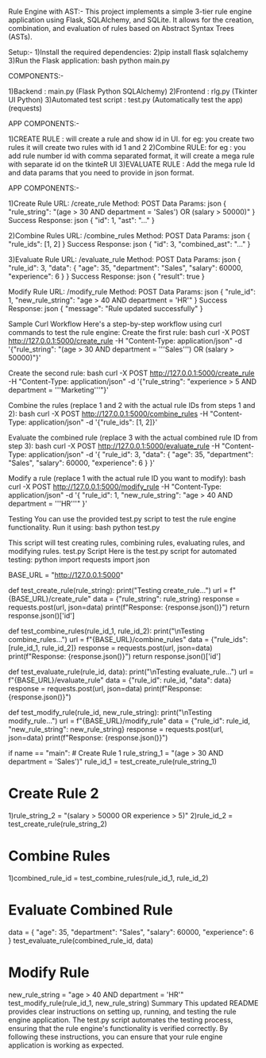 Rule Engine with AST:-
This project implements a simple 3-tier rule engine application using Flask, SQLAlchemy, and SQLite. It allows for the creation, combination, and evaluation of rules based on Abstract Syntax Trees (ASTs).

Setup:-
1)Install the required dependencies:
2)pip install flask sqlalchemy
3)Run the Flask application: bash python main.py

COMPONENTS:-

1)Backend : main.py (Flask Python SQLAlchemy)
2)Frontend : rlg.py (Tkinter UI Python)
3)Automated test script : test.py (Automatically test the app) (requests)

APP COMPONENTS:-

1)CREATE RULE : will create a rule and show id in UI. for eg: you create two rules it will create two rules with id 1 and 2
2)Combine RULE: for eg : you add rule number id with comma separated format, it will create a mega rule with separate id on the tkinteR UI
3)EVALUATE RULE : Add the mega rule Id and data params that you need to provide in json format.

APP COMPONENTS:-

1)Create Rule URL: /create_rule Method: POST Data Params: json { "rule_string": "(age > 30 AND department = 'Sales') OR (salary > 50000)" }
Success Response: json { "id": 1, "ast": "..." }

2)Combine Rules URL: /combine_rules Method: POST Data Params: json { "rule_ids": [1, 2] }
Success Response: json { "id": 3, "combined_ast": "..." }

3)Evaluate Rule URL: /evaluate_rule Method: POST Data Params: json { "rule_id": 3, "data": { "age": 35, "department": "Sales", "salary": 60000, "experience": 6 } }
Success Response: json { "result": true }

Modify Rule URL: /modify_rule Method: POST Data Params: json { "rule_id": 1, "new_rule_string": "age > 40 AND department = 'HR'" }
Success Response: json { "message": "Rule updated successfully" }

Sample Curl Workflow Here's a step-by-step workflow using curl commands to test the rule engine: Create the first rule: bash curl -X POST http://127.0.0.1:5000/create_rule -H "Content-Type: application/json" -d '{"rule_string": "(age > 30 AND department = '''Sales''') OR (salary > 50000)"}'

Create the second rule: bash curl -X POST http://127.0.0.1:5000/create_rule -H "Content-Type: application/json" -d '{"rule_string": "experience > 5 AND department = '''Marketing'''"}'

Combine the rules (replace 1 and 2 with the actual rule IDs from steps 1 and 2): bash curl -X POST http://127.0.0.1:5000/combine_rules -H "Content-Type: application/json" -d '{"rule_ids": [1, 2]}'

Evaluate the combined rule (replace 3 with the actual combined rule ID from step 3): bash curl -X POST http://127.0.0.1:5000/evaluate_rule -H "Content-Type: application/json" -d '{ "rule_id": 3, "data": { "age": 35, "department": "Sales", "salary": 60000, "experience": 6 } }'

Modify a rule (replace 1 with the actual rule ID you want to modify): bash curl -X POST http://127.0.0.1:5000/modify_rule -H "Content-Type: application/json" -d '{ "rule_id": 1, "new_rule_string": "age > 40 AND department = '''HR'''" }'

Testing You can use the provided test.py script to test the rule engine functionality. Run it using: bash python test.py

This script will test creating rules, combining rules, evaluating rules, and modifying rules. test.py Script Here is the test.py script for automated testing: python import requests import json

BASE_URL = "http://127.0.0.1:5000"

def test_create_rule(rule_string): print("Testing create_rule...") url = f"{BASE_URL}/create_rule" data = {"rule_string": rule_string} response = requests.post(url, json=data) print(f"Response: {response.json()}") return response.json()['id']

def test_combine_rules(rule_id_1, rule_id_2): print("\nTesting combine_rules...") url = f"{BASE_URL}/combine_rules" data = {"rule_ids": [rule_id_1, rule_id_2]} response = requests.post(url, json=data) print(f"Response: {response.json()}") return response.json()['id']

def test_evaluate_rule(rule_id, data): print("\nTesting evaluate_rule...") url = f"{BASE_URL}/evaluate_rule" data = {"rule_id": rule_id, "data": data} response = requests.post(url, json=data) print(f"Response: {response.json()}")

def test_modify_rule(rule_id, new_rule_string): print("\nTesting modify_rule...") url = f"{BASE_URL}/modify_rule" data = {"rule_id": rule_id, "new_rule_string": new_rule_string} response = requests.post(url, json=data) print(f"Response: {response.json()}")

if name == "main": # Create Rule 1 rule_string_1 = "(age > 30 AND department = 'Sales')" rule_id_1 = test_create_rule(rule_string_1)

# Create Rule 2
1)rule_string_2 = "(salary > 50000 OR experience > 5)"
2)rule_id_2 = test_create_rule(rule_string_2)

# Combine Rules
1)combined_rule_id = test_combine_rules(rule_id_1, rule_id_2)

# Evaluate Combined Rule
data = {
    "age": 35,
    "department": "Sales",
    "salary": 60000,
    "experience": 6
}
test_evaluate_rule(combined_rule_id, data)

# Modify Rule
new_rule_string = "age > 40 AND department = 'HR'"
test_modify_rule(rule_id_1, new_rule_string)
Summary This updated README provides clear instructions on setting up, running, and testing the rule engine application. The test.py script automates the testing process, ensuring that the rule engine's functionality is verified correctly. By following these instructions, you can ensure that your rule engine application is working as expected.
